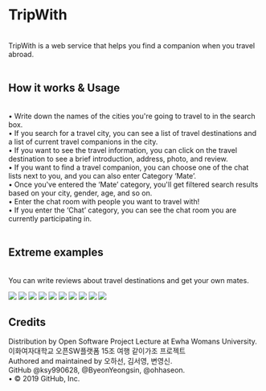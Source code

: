# TripWith 
<br>
 TripWith is a web service that helps you find a companion when you travel abroad.
 <br><br>
 
<h2>How it works & Usage</h2><br>
•	Write down the names of the cities you're going to travel to in the search box.<br>
•	If you search for a travel city, you can see a list of travel destinations and a list of current travel companions in the city.<br>
•	If you want to see the travel information, you can click on the travel destination to see a brief introduction, address, photo, and review.<br>
•	If you want to find a travel companion, you can choose one of the chat lists next to you, and you can also enter Category ‘Mate’.<br>
•	Once you've entered the ‘Mate’ category, you'll get filtered search results based on your city, gender, age, and so on.<br>
•	Enter the chat room with people you want to travel with!<br>
•	If you enter the ‘Chat’ category, you can see the chat room you are currently participating in.<br><br>

<h2>Extreme examples</h2><br>
You can write reviews about travel destinations and get your own mates.<br>

<img src="https://user-images.githubusercontent.com/55133538/70997210-d2a1b980-2117-11ea-96bd-b0bf667a89b1.PNG"></img>
<img src="https://user-images.githubusercontent.com/55133538/70997254-f6fd9600-2117-11ea-8ecd-92b45f31b6f8.PNG"></img>
<img src="https://user-images.githubusercontent.com/55133538/70997268-fcf37700-2117-11ea-86a1-5d47a24e0f55.PNG"></img>
<img src="https://user-images.githubusercontent.com/55133538/70997282-0a106600-2118-11ea-9c28-acb73910d90f.PNG"></img>
<img src="https://user-images.githubusercontent.com/55133538/70997430-6d9a9380-2118-11ea-884e-695b99554adb.png"></img>
<img src="https://user-images.githubusercontent.com/55133538/70997431-6e332a00-2118-11ea-8ec9-0199702e4f0c.png"></img>
<img src="https://user-images.githubusercontent.com/55133538/70997432-6e332a00-2118-11ea-873f-cfac7b25f9d7.png"></img>
<img src="https://user-images.githubusercontent.com/55133538/70997212-d5041380-2117-11ea-98fb-ba4c7c773e40.PNG"></img>
<img src="https://user-images.githubusercontent.com/55133538/70997246-ef3df180-2117-11ea-8451-a87905a696a3.PNG"></img>
<img src="https://user-images.githubusercontent.com/55133538/70997317-201e2680-2118-11ea-96ca-4cb1c4d915e2.PNG"></img>

<h2>Credits</h2>
Distribution by Open Software Project Lecture at Ewha Womans University.<br>
이화여자대학교 오픈SW플랫폼 15조 여행 같이가조 프로젝트<br>
Authored and maintained by 오하선, 김서영, 변영신.<br>
GitHub @ksy990628, @ByeonYeongsin, @ohhaseon. <br>
•	© 2019 GitHub, Inc.<br>
